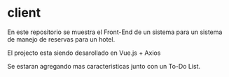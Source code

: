 # client

En este repositorio se muestra el Front-End de un sistema para un sistema de manejo de reservas para un hotel.

El projecto esta siendo desarollado en Vue.js + Axios

Se estaran agregando mas caracteristicas junto con un To-Do List.
